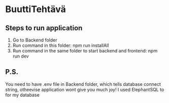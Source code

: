 # BuuttiTehtävä

## Steps to run application
1. Go to Backend folder
2. Run command in this folder: npm run installAll
3. Run command in the same folder to start backend and frontend: npm run dev


## P.S.
You need to have .env file in Backend folder, which tells database connect string, otheevise application wont give you much joy!
I used ElephantSQL to for my database

